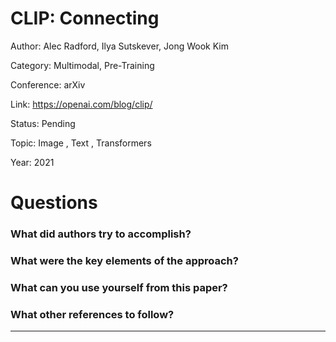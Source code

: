 # CLIP: Connecting
Author: Alec Radford, Ilya Sutskever, Jong Wook Kim

Category: Multimodal, Pre-Training

Conference: arXiv

Link: https://openai.com/blog/clip/

Status: Pending

Topic: Image , Text , Transformers

Year: 2021

# Questions

### What did authors try to accomplish?

### What were the key elements of the approach?

### What can you use yourself from this paper?

### What other references to follow?

---